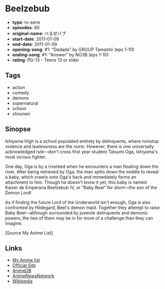 # Beelzebub

-   **type**: tv-serie
-   **episodes**: 60
-   **original-name**: べるぜバブ
-   **start-date**: 2011-01-09
-   **end-date**: 2011-01-09
-   **opening-song**: #1: "Dadada" by GROUP Tamashii (eps 1-10)
-   **ending-song**: #1: "Answer" by NO3B (eps 1-10)
-   **rating**: PG-13 - Teens 13 or older

## Tags

-   action
-   comedy
-   demons
-   supernatural
-   school
-   shounen

## Sinopse

Ishiyama High is a school populated entirely by delinquents, where nonstop violence and lawlessness are the norm. However, there is one universally acknowledged rule—don't cross first year student Tatsumi Oga, Ishiyama's most vicious fighter.

One day, Oga is by a riverbed when he encounters a man floating down the river. After being retrieved by Oga, the man splits down the middle to reveal a baby, which crawls onto Oga's back and immediately forms an attachment to him. Though he doesn't know it yet, this baby is named Kaiser de Emperana Beelzebub IV, or "Baby Beel" for short—the son of the Demon Lord!

As if finding the future Lord of the Underworld isn't enough, Oga is also confronted by Hildegard, Beel's demon maid. Together they attempt to raise Baby Beel—although surrounded by juvenile delinquents and demonic powers, the two of them may be in for more of a challenge than they can imagine.

[Source My Anime List]

## Links

-   [My Anime list](https://myanimelist.net/anime/9513/Beelzebub)
-   [Official Site](http://www.ytv.co.jp/beelze/)
-   [AnimeDB](http://anidb.info/perl-bin/animedb.pl?show=anime&aid=7934)
-   [AnimeNewsNetwork](http://www.animenewsnetwork.com/encyclopedia/anime.php?id=11858)
-   [Wikipedia](http://en.wikipedia.org/wiki/Beelzebub_%28manga%29)
